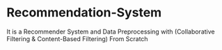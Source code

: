 # Recommendation-System
It is a Recommender System and Data Preprocessing with (Collaborative Filtering &amp; Content-Based Filtering) From Scratch
